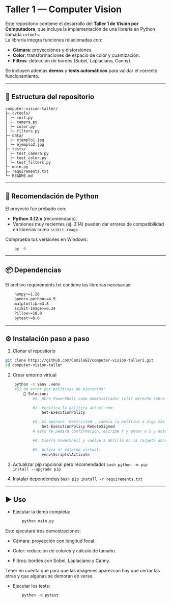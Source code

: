 # Taller 1 — Computer Vision

Este repositorio contiene el desarrollo del **Taller 1 de Visión por Computadora**, que incluye la implementación de una librería en Python llamada `cvtools`.  
La librería integra funciones relacionadas con:
- **Cámara**: proyecciones y distorsiones.
- **Color**: transformaciones de espacio de color y cuantización.
- **Filtros**: detección de bordes (Sobel, Laplaciano, Canny).

Se incluyen además **demos** y **tests automáticos** para validar el correcto funcionamiento.

---

## 📂 Estructura del repositorio

```
computer-vision-taller/
├─ cvtools/
│ ├─ init.py
│ ├─ camera.py
│ ├─ color.py
│ └─ filters.py
├─ data/
│ ├─ ejemplo1.jpg
│ └─ ejemplo2.jpg
├─ tests/
│ ├─ test_camera.py
│ ├─ test_color.py
│ └─ test_filters.py
├─ main.py
├─ requirements.txt
└─ README.md
```

---

## 🐍 Recomendación de Python

El proyecto fue probado con:

- **Python 3.12.x** (recomendado).  
- Versiones muy recientes (ej. 3.14) pueden dar errores de compatibilidad en librerías como `scikit-image`.

Comprueba tus versiones en Windows:
```bash
    py -0
```

---

## 📦 Dependencias

El archivo requirements.txt contiene las librerías necesarias:
```bash
    numpy>=1.26
    opencv-python>=4.9
    matplotlib>=3.8
    scikit-image>=0.24
    Pillow>=10.0
    pytest>=8.0

```

---

## ⚙️ Instalación paso a paso

1. Clonar el repositorio
```bash
git clone https://github.com/CamilaG2/computer-vision-taller1.git
cd computer-vision-taller
```

2. Crear entorno virtual

```bash
    python -m venv .venv
    #Si da error por políticas de ejecución:
        🔧 Solución:
            #1. Abre PowerShell como Administrador (clic derecho sobre PowerShell → "Ejecutar como administrador").

            #2. Verifica la política actual con: 
                Get-ExecutionPolicy

            #3. Si aparece 'Restricted', cambia la política a algo más permisivo, por ejemplo RemoteSigned:
                Set-ExecutionPolicy RemoteSigned
            # esto te pedirá confirmación, escribe Y y enter o S y enter.

            #4. Cierra PowerShell y vuelve a abrirlo en la carpeta donde se guarde el proyecto.

            #5. Activa el entorno virtual: 
                venv\Scripts\Activate
```

3. Actualizar pip (opcional pero recomendado)
        ```bash
            python -m pip install --upgrade pip
        ```

4. Instalar dependencias
        ```bash
            pip install -r requirements.txt
        ```

---

## ▶️ Uso

- Ejecutar la demo completa:

    ```bash
        python main.py
    ```

Esto ejecutará tres demostraciones:

- Cámara: proyección con longitud focal.

- Color: reducción de colores y cálculo de tamaño.

- Filtros: bordes con Sobel, Laplaciano y Canny.
    
Tener en cuenta que para que las imágenes aparezcan hay que cerrar las otras y que algunas se demoran en verse.

- Ejecutar los tests:

    ```bash
        python -m pytest
    ```
